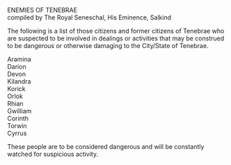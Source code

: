 ENEMIES OF TENEBRAE  
compiled by The Royal Seneschal, His Eminence, Salkind  
  
The following is a list of those citizens and former citizens of Tenebrae who are suspected to be involved in dealings or activities that may be construed to be dangerous or otherwise damaging to the City/State of Tenebrae.  
  
Aramina  
Darion  
Devon  
Kilandra  
Korick  
Orlok  
Rhian  
Gwilliam  
Corinth  
Torwin  
Cyrrus  
  
These people are to be considered dangerous and will be constantly watched for suspicious activity.